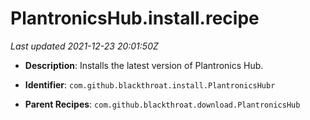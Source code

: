 # PlantronicsHub.install.recipe

_Last updated 2021-12-23 20:01:50Z_

- **Description**: Installs the latest version of Plantronics Hub.

- **Identifier**: `com.github.blackthroat.install.PlantronicsHubr`

- **Parent Recipes**: `com.github.blackthroat.download.PlantronicsHub`
